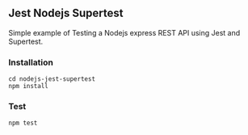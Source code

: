 ## Jest Nodejs Supertest

Simple example of Testing a Nodejs express REST API using Jest and Supertest.

### Installation

```
cd nodejs-jest-supertest
npm install
```

### Test

```
npm test
```
